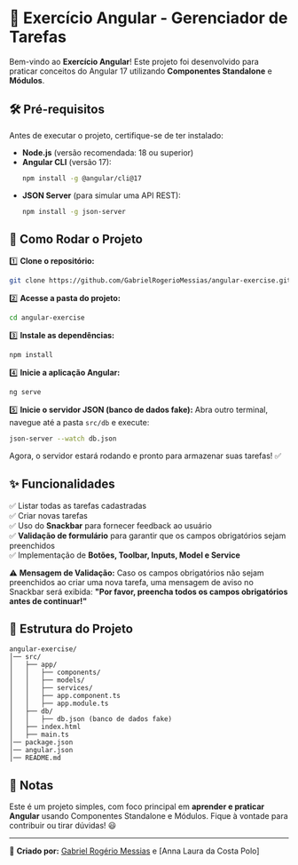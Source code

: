 # 📌 Exercício Angular - Gerenciador de Tarefas

Bem-vindo ao **Exercício Angular**! Este projeto foi desenvolvido para praticar conceitos do Angular 17 utilizando **Componentes Standalone** e **Módulos**.

## 🛠️ Pré-requisitos
Antes de executar o projeto, certifique-se de ter instalado:
- **Node.js** (versão recomendada: 18 ou superior)
- **Angular CLI** (versão 17):
  ```bash
  npm install -g @angular/cli@17
  ```
- **JSON Server** (para simular uma API REST):
  ```bash
  npm install -g json-server
  ```

## 🚀 Como Rodar o Projeto

1️⃣ **Clone o repositório:**
```bash
git clone https://github.com/GabrielRogerioMessias/angular-exercise.git
```

2️⃣ **Acesse a pasta do projeto:**
```bash
cd angular-exercise
```

3️⃣ **Instale as dependências:**
```bash
npm install
```

4️⃣ **Inicie a aplicação Angular:**
```bash
ng serve
```

5️⃣ **Inicie o servidor JSON (banco de dados fake):**
Abra outro terminal, navegue até a pasta `src/db` e execute:
```bash
json-server --watch db.json
```

Agora, o servidor estará rodando e pronto para armazenar suas tarefas! ✅

## ✨ Funcionalidades
✅ Listar todas as tarefas cadastradas  
✅ Criar novas tarefas  
✅ Uso do **Snackbar** para fornecer feedback ao usuário  
✅ **Validação de formulário** para garantir que os campos obrigatórios sejam preenchidos  
✅ Implementação de **Botões, Toolbar, Inputs, Model e Service**  

⚠ **Mensagem de Validação:** Caso os campos obrigatórios não sejam preenchidos ao criar uma nova tarefa, uma mensagem de aviso no Snackbar será exibida: **"Por favor, preencha todos os campos obrigatórios antes de continuar!"**

## 📂 Estrutura do Projeto
```
angular-exercise/
│── src/
│   ├── app/
│   │   ├── components/
│   │   ├── models/
│   │   ├── services/
│   │   ├── app.component.ts
│   │   ├── app.module.ts
│   ├── db/
│   │   ├── db.json (banco de dados fake)
│   ├── index.html
│   ├── main.ts
│── package.json
│── angular.json
│── README.md
```

## 📝 Notas
Este é um projeto simples, com foco principal em **aprender e praticar Angular** usando Componentes Standalone e Módulos. Fique à vontade para contribuir ou tirar dúvidas! 😃

---
🔗 **Criado por:** [Gabriel Rogério Messias](https://github.com/GabrielRogerioMessias) e [Anna Laura da Costa Polo] 

